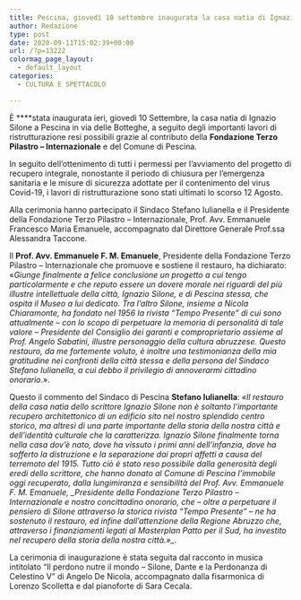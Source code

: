 ```yaml
---
title: Pescina, giovedì 10 settembre inaugurata la casa natìa di Ignazio Silone
author: Redazione
type: post
date: 2020-09-11T15:02:39+00:00
url: /?p=13222
colormag_page_layout:
  - default_layout
categories:
  - CULTURA E SPETTACOLO

---
```

È ****stata inaugurata ieri, giovedì 10 Settembre, la casa natìa di Ignazio Silone a Pescina in via delle Botteghe, a seguito degli importanti lavori di ristrutturazione resi possibili grazie al contributo della **Fondazione Terzo Pilastro – Internazionale** e del Comune di Pescina. 

In seguito dell’ottenimento di tutti i permessi per l’avviamento del progetto di recupero integrale, nonostante il periodo di chiusura per l’emergenza sanitaria e le misure di sicurezza adottate per il contenimento del virus Covid-19, i lavori di ristrutturazione sono stati ultimati lo scorso 12 Agosto. 

Alla cerimonia hanno partecipato il Sindaco Stefano Iulianella e il Presidente della Fondazione Terzo Pilastro &#8211; Internazionale, Prof. Avv.&nbsp;Emmanuele Francesco Maria Emanuele, accompagnato dal Direttore Generale Prof.ssa Alessandra Taccone.

Il **Prof. Avv. Emmanuele F. M. Emanuele**, Presidente della Fondazione Terzo Pilastro &#8211; Internazionale che promuove e sostiene il restauro, ha dichiarato: «_Giunge finalmente a felice conclusione un progetto a cui tengo particolarmente e che reputo essere un dovere morale nei riguardi del più illustre intellettuale della città, Ignazio Silone, e di Pescina stessa, che ospita il Museo a lui dedicato. Tra l’altro Silone, insieme a Nicola Chiaramonte, ha fondato nel 1956 la rivista “Tempo Presente” di cui sono attualmente – con lo scopo di perpetuare la memoria di personalità di tale valore – Presidente del Consiglio dei garanti e comproprietario assieme al Prof. Angelo Sabatini, illustre personaggio della cultura abruzzese. Questo restauro, da me fortemente voluto, è inoltre una testimonianza della mia gratitudine nei confronti della città stessa e della persona del Sindaco Stefano Iulianella, a cui debbo il privilegio di annoverarmi cittadino onorario_.».

Questo il commento del Sindaco di Pescina **Stefano Iulianella**: _«__Il restauro della casa natìa dello scrittore Ignazio Silone non è soltanto l’importante recupero architettonico di un edificio sito nel nostro splendido centro storico, ma altresì di una parte importante della storia della nostra città e dell’identità culturale che la caratterizza. Ignazio Silone finalmente torna nella casa dov’è nato, dove ha vissuto i primi anni dell’infanzia, dove ha sofferto la distruzione e la separazione dai propri affetti a causa del terremoto del 1915. Tutto ciò è stato reso possibile dalla generosità degli eredi dello scrittore, che hanno donato al Comune di Pescina l’immobile oggi recuperato, dalla lungimiranza e sensibilità del_ _Prof. Avv. Emmanuele F. M. Emanuele,_ _Presidente della Fondazione Terzo Pilastro &#8211; Internazionale e nostro concittadino onorario, che – oltre a perpetuare il pensiero di Silone attraverso la storica rivista “Tempo Presente” – ne ha sostenuto il restauro, ed infine dall’attenzione della Regione Abruzzo che, attraverso i finanziamenti legati al Masterplan Patto per il Sud, ha investito nel recupero della storia della nostra città.__»__._

La cerimonia di inaugurazione è stata seguita dal racconto in musica intitolato “Il perdono nutre il mondo – Silone, Dante e la Perdonanza di Celestino V” di Angelo De Nicola, accompagnato dalla fisarmonica di Lorenzo Scolletta e dal pianoforte di Sara Cecala.